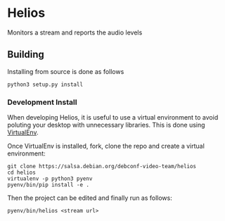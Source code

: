 # Helios

Monitors a stream and reports the audio levels

## Building

Installing from source is done as follows

    python3 setup.py install

### Development Install

When developing Helios, it is useful to use a virtual environment to
avoid poluting your desktop with unnecessary libraries. This is done using
[VirtualEnv](https://virtualenv.pypa.io/en/stable/).

Once VirtualEnv is installed, fork, clone the repo and create a virtual
environment:

    git clone https://salsa.debian.org/debconf-video-team/helios
    cd helios
    virtualenv -p python3 pyenv
    pyenv/bin/pip install -e .

Then the project can be edited and finally run as follows:

    pyenv/bin/helios <stream url>
